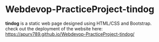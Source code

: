 # Webdevop-PracticeProject-tindog
**tindog** is a static web page designed using HTML/CSS and Bootstrap.<br>
check out the deployment of the website here:
https://apurv789.github.io/Webdevop-PracticeProject-tindog/
